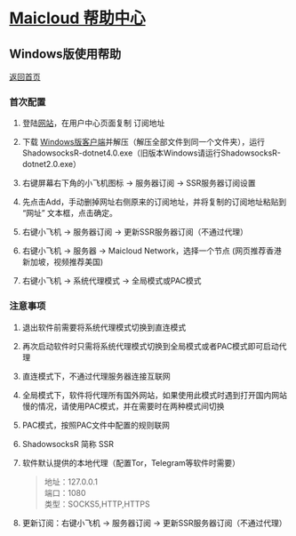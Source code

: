 # [Maicloud 帮助中心](/README.md)

## Windows版使用帮助
[返回首页](/README.md)

### 首次配置
1. 登陆[网站](http://www.maicloud.ml/)，在用户中心页面复制 订阅地址

2. 下载 [Windows版客户端](https://cdn1.maicloud.ml:1443/download/ssr.zip)并解压（解压全部文件到同一个文件夹），运行ShadowsocksR-dotnet4.0.exe（旧版本Windows请运行ShadowsocksR-dotnet2.0.exe）

3. 右键屏幕右下角的小飞机图标 → 服务器订阅 → SSR服务器订阅设置

4. 先点击Add，手动删掉网址右侧原来的订阅地址，并将复制的订阅地址粘贴到 “网址” 文本框，点击确定。

5. 右键小飞机 → 服务器订阅 → 更新SSR服务器订阅（不通过代理）

6. 右键小飞机 → 服务器 → Maicloud Network，选择一个节点 (网页推荐香港 新加坡，视频推荐美国)

7. 右键小飞机 → 系统代理模式 → 全局模式或PAC模式

### 注意事项

1. 退出软件前需要将系统代理模式切换到直连模式

2. 再次启动软件时只需将系统代理模式切换到全局模式或者PAC模式即可启动代理

3. 直连模式下，不通过代理服务器连接互联网

4. 全局模式下，软件将代理所有国外网站，如果使用此模式时遇到打开国内网站慢的情况，请使用PAC模式，并在需要时在两种模式间切换

5. PAC模式，按照PAC文件中配置的规则联网

6. ShadowsocksR 简称 SSR

7. 软件默认提供的本地代理（配置Tor，Telegram等软件时需要）
    > 地址：127.0.0.1  
    > 端口：1080  
    > 类型：SOCKS5,HTTP,HTTPS  
8. 更新订阅：右键小飞机 → 服务器订阅 → 更新SSR服务器订阅（不通过代理）
